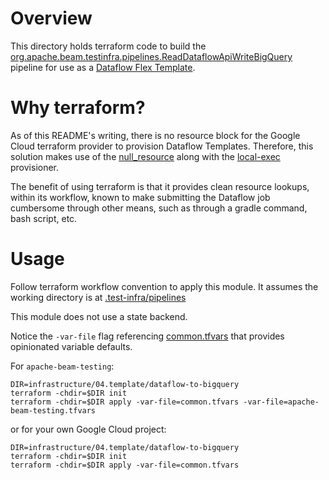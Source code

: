 <!--
    Licensed to the Apache Software Foundation (ASF) under one
    or more contributor license agreements.  See the NOTICE file
    distributed with this work for additional information
    regarding copyright ownership.  The ASF licenses this file
    to you under the Apache License, Version 2.0 (the
    "License"); you may not use this file except in compliance
    with the License.  You may obtain a copy of the License at

      http://www.apache.org/licenses/LICENSE-2.0

    Unless required by applicable law or agreed to in writing,
    software distributed under the License is distributed on an
    "AS IS" BASIS, WITHOUT WARRANTIES OR CONDITIONS OF ANY
    KIND, either express or implied.  See the License for the
    specific language governing permissions and limitations
    under the License.
-->

# Overview

This directory holds terraform code to build the
[org.apache.beam.testinfra.pipelines.ReadDataflowApiWriteBigQuery](../../../src/main/java/org/apache/beam/testinfra/pipelines/ReadDataflowApiWriteBigQuery.java)
pipeline for use as
a [Dataflow Flex Template](https://cloud.google.com/dataflow/docs/guides/templates/using-flex-templates).

# Why terraform?

As of this README's writing, there is no resource block for the Google Cloud
terraform provider to provision Dataflow Templates. Therefore, this solution
makes use of the
[null_resource](https://registry.terraform.io/providers/hashicorp/null/latest/docs/resources/resource)
along with the
[local-exec](https://developer.hashicorp.com/terraform/language/resources/provisioners/local-exec)
provisioner.

The benefit of using terraform is that it provides clean resource lookups,
within its workflow, known to make submitting the Dataflow job
cumbersome through other means, such as through a gradle command, bash script,
etc.

# Usage

Follow terraform workflow convention to apply this module. It assumes the
working directory is at
[.test-infra/pipelines](../../..)

This module does not use a state backend.

Notice the `-var-file` flag referencing [common.tfvars](common.tfvars) that
provides opinionated variable defaults.

For `apache-beam-testing`:

```
DIR=infrastructure/04.template/dataflow-to-bigquery
terraform -chdir=$DIR init
terraform -chdir=$DIR apply -var-file=common.tfvars -var-file=apache-beam-testing.tfvars
```

or for your own Google Cloud project:

```
DIR=infrastructure/04.template/dataflow-to-bigquery
terraform -chdir=$DIR init
terraform -chdir=$DIR apply -var-file=common.tfvars
```
